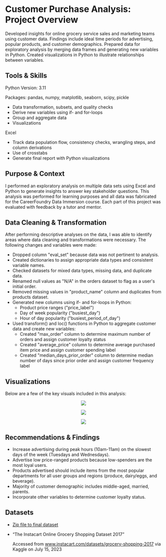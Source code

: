 # Customer Purchase Analysis: Project Overview
Developed insights for online grocery service sales and marketing teams using customer data. Findings include ideal time periods for advertising, popular products, and customer demographics. Prepared data for exploratory analysis by merging data frames and generating new variables in Python. Created visualizations in Python to illustrate relationships between variables.

## Tools & Skills
Python Version: 3.11

Packages: pandas, numpy, matplotlib, seaborn, scipy, pickle
* Data transformation, subsets, and quality checks
* Derive new variables using if- and for-loops
* Group and aggregate data
* Visualizations

Excel
* Track data population flow, consistency checks, wrangling steps, and column derivations
* Use of crosstabs
* Generate final report with Python visualizations

## Purpose & Context
I performed an exploratory analysis on multiple data sets using Excel and Python to generate insights to answer key stakeholder questions. This analysis was performed for learning purposes and all data was fabricated for the CareerFoundry Data Immersion course. Each part of this project was evaluated with feedback by a tutor and mentor.

## Data Cleaning & Transformation
After performing descriptive analyses on the data, I was able to identify areas where data cleaning and transformations were necessary. The following changes and variables were made:
* Dropped column "eval_set" because data was not pertinent to analysis.
* Created dictionaries to assign appropriate data types and consistent variable names.
* Checked datasets for mixed data types, missing data, and duplicate data.
* Renamed null values as "N/A" in the orders dataset to flag as a user's initial order.
* Removed missing values in "product_name" column and duplicates from products dataset.
* Generated new columns using if- and for-loops in Python:
  * Product price ranges ("price_label")
  * Day of week popularity ("busiest_day")
  * Hour of day popularity ("busiest_period_of_day")
* Used transform() and loc() functions in Python to aggregate customer data and create new variables:
  * Created "max_order" column to determine maximum number of orders and assign customer loyalty status
  * Created "average_price" column to determine average purchased item price and assign customer spending label
  * Created "median_days_prior_order" column to determine median number of days since prior order and assign customer frequency label
 
## Visualizations
Below are a few of the key visuals included in this analysis:
<p align="center">
<img src="https://github.com/ke177409/Customer-Purchase-Analysis/assets/118031032/0d50db28-cf27-4879-a42c-69cbbfcc93af"/>
</p>

<p align="center">
<img src="https://github.com/ke177409/Customer-Purchase-Analysis/assets/118031032/d7b5615c-394f-41f0-90f0-c8b0622786ed"/>
</p>

<p align="center">
<img src="https://github.com/ke177409/Customer-Purchase-Analysis/assets/118031032/3e3cb237-7564-4d01-8723-7bb4938025e5" />
</p>

## Recommendations & Findings
* Increase advertising during peak hours (10am-11am) on the slowest days of the week (Tuesdays and Wednesdays).
* Advertise low price-ranged products because low-spenders are the most loyal users.
* Products advertised should include items from the most popular departments for all user groups and regions (produce, dairy/eggs, and beverage).
* Majority of customer demographic includes middle-aged, married, parents.
* Incorporate other variables to determine customer loyalty status.

## Datasets
* [Zip file to final dataset](https://drive.google.com/file/d/1hweDzLp0OC-tlFoZm_PBvp2gfH_xeU0v/view?usp=sharing)
* “The Instacart Online Grocery Shopping Dataset 2017”
  
  Accessed from www.instacart.com/datasets/grocery-shopping-2017 via Kaggle on July 15, 2023
